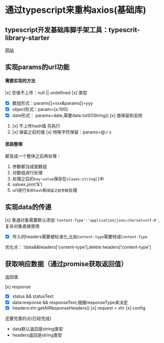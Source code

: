 # 通过typescript来重构axios(基础库)

## typescript开发基础库脚手架工具：typescrit-library-starter

[网站](https://github.com/alexjoverm/typescript-library-starter)

## 实现params的url功能

#### 需要实现的方法

[x] 空值不上传：null || undefined
[x] 类型
  - [x] 数组形式：params[]=xxx&params[]=yyy
  - [x] object形式：param={x:100}
  - [x] date形式： params=date,需要date.toISOString()
[x] 值保留和去除
  1. [x] 不上传hash值 先执行
  2. [x] 保留之前的值
[x] 特殊字符保留：params=@:/ x

#### 思路整理

都变成一个整体之后再处理：
1. 参数都当成是数组
2. 对数组进行处理
3. 处理之后的`key:value`保存在`vlaues:string[]`中
4. values.join('&')
5. url进行`丢弃hash`和`保留之前参数`处理

## 实现data的传递

[x] 普通对象需要默认添加`'Content-Type':'application/json;charset=utf-8'`,复杂对象直接使用
  - [x] 传入的headers需要被标准化,比如`content-type`需要转成`Content-Type`

优化点： !data&&headers['content-type'],delete headers['content-type']

## 获取响应数据（通过promise获取返回值）

返回值

[x] response
  - [x] status && statusText
  - [x] data:response && responseText,根据responseType来决定
  - [x] headers:xhr.getAllResponseHeaders()
[x] request = xhr
[x] config

还要完善的点(已经完成)

- data默认返回是string类型
- headers返回是string类型


